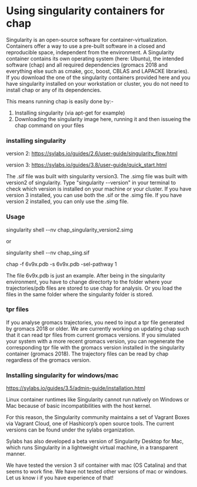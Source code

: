 # Using singularity containers for chap #

Singularity is an open-source software for container-virtualization. 
Containers offer a way to use a pre-built software in a closed and reproducible space, 
independent from the environment. A Singularity container contains its own operating system
(here: Ubuntu), the intended software (chap) and all required dependencies (gromacs 2018 and 
everything else such as cmake, gcc, boost, CBLAS and LAPACKE libraries).
If you download the one of the singularity containers provided here and you have
singularity installed on your workstation or cluster, you do not need to install chap
or any of its dependencies.

This means running chap is easily done by:-

1.  Installing singularity (via apt-get for example)
2.  Downloading the singularity image here, running it and then issueing the chap command on your files


### installing singularity ###
version 2: https://sylabs.io/guides/2.6/user-guide/singularity_flow.html

version 3: https://sylabs.io/guides/3.8/user-guide/quick_start.html

The .sif file was built with singularity version3. 
The .simg file was built with version2 of singularity.
Type "singularity --version" in your terminal to check 
which version is installed on your machine or your cluster.
If you have version 3 installed, you can use both the .sif or the .simg file.
If you have version 2 installed, you can only use the .simg file.

### Usage ###
singularity shell --nv chap_singularity_version2.simg

or

singularity shell --nv chap_sing.sif

chap -f 6v9x.pdb -s 6v9x.pdb -sel-pathway 1

The file 6v9x.pdb is just an example.
After being in the singularity environment, you have to change directorty 
to the folder where your trajectories/pdb files are stored to use chap for
analysis. Or you load the files in the same folder where the singularity
folder is stored.

### tpr files ###
If you analyse gromacs trajectories, you need to input a tpr file generated by
gromacs 2018 or older. We are currently working on updating chap such that it can 
read tpr files from current gromacs versions. 
If you simulated your system with a more recent gromacs version, you can regenerate 
the corresponding tpr file with the gromacs version installed in the singularity
container (gromacs 2018). The trajectory files can be read by chap regardless of 
the gromacs version.

### Installing singularity for windows/mac ###
https://sylabs.io/guides/3.5/admin-guide/installation.html

Linux container runtimes like Singularity cannot run natively on Windows or Mac 
because of basic incompatibilities with the host kernel.

For this reason, the Singularity community maintains a set of Vagrant Boxes via Vagrant Cloud, 
one of Hashicorp’s open source tools. The current versions can be found under the sylabs organization.

Sylabs has also developed a beta version of Singularity Desktop for Mac, 
which runs Singularity in a lightweight virtual machine, in a transparent manner.

We have tested the version 3 sif container with mac (OS Catalina) and that seems to work fine.  We have not tested other versions of mac or windows.   Let us know i if you have experience of that!
